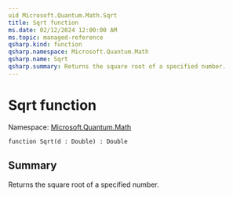 ```yaml
---
uid Microsoft.Quantum.Math.Sqrt
title: Sqrt function
ms.date: 02/12/2024 12:00:00 AM
ms.topic: managed-reference
qsharp.kind: function
qsharp.namespace: Microsoft.Quantum.Math
qsharp.name: Sqrt
qsharp.summary: Returns the square root of a specified number.
---
```


# Sqrt function

Namespace: [Microsoft.Quantum.Math](xref:Microsoft.Quantum.Math)

```qsharp
function Sqrt(d : Double) : Double
```

## Summary
Returns the square root of a specified number.

